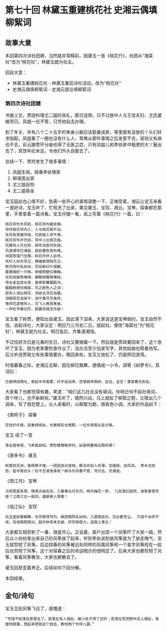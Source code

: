 # 第七十回 林黛玉重建桃花社 史湘云偶填柳絮词

## 故事大意

本回第四次诗社团建，当然是非常精彩。因黛玉一首《桃花行》，社团从“海棠社”改为“桃花社”，林黛玉就为社主。

回目大意：

* 林黛玉重建桃花社 - 林黛玉重启诗社活动，改为“桃花社”
* 史湘云偶填柳絮词 - 史湘云提议填柳絮词

### 第四次诗社团建

书接上文，贾琏料理尤二姐的丧礼，那日送殡，只不过族中人与王信夫妇、尤氏婆媳而已。凤姐一应不管，只凭他自去办理。

到了年关，共有八个二十五岁的单身小厮应该娶妻成房，等里面有该放的丫头们好求指配。凤姐看了一圈也没有什么人，鸳鸯从那件事情之后发誓不去，琥珀又有病也不去，彩云跟贾环分崩也得了无医之症，只有凤姐儿和李纨房中粗使的大丫鬟出去了，其馀年纪未足。令他们外头自娶去了。

总结一下，贾府发生了很多事情：

1. 凤姐生病，探春李纨理家
2. 柳湘莲出家
3. 尤三姐自刎
4. 尤二姐吞金

宝玉因此也心情不好，急需一些开心的事情调整一下，正难受着，湘云让宝玉来看一首好诗，宝玉听了，忙梳洗了出来，果见黛玉、宝钗、湘云、宝琴、探春都在那里，手里拿着一篇诗看。宝玉仔细一看，纸上写着《桃花行》一篇，曰：

```shell
桃花帘外东风软，桃花帘内晨妆懒。
帘外桃花帘内人，人与桃花隔不远。
东风有意揭帘栊，花欲窥人帘不卷。
桃花帘外开仍旧，帘中人比桃花瘦。
花解怜人花也愁，隔帘消息风吹透。
风透湘帘花满庭，庭前春色倍伤情。
闲苔院落门空掩，斜日栏杆人自凭。
凭栏人向东风泣，茜裙偷傍桃花立。
桃花桃叶乱纷纷，花绽新红叶凝碧。
雾裹烟封一万株，烘楼照壁红模糊。
天机烧破鸳鸯锦，春酣欲醒移珊枕。
侍女金盆进水来，香泉影蘸胭脂冷。
胭脂鲜艳何相类，花之颜色人之泪；
若将人泪比桃花，泪自长流花自媚。
泪眼观花泪易干，泪干春尽花憔悴。
憔悴花遮憔悴人，花飞人倦易黄昏。
一声杜宇春归尽，寂寞帘栊空月痕！
```

宝玉看了称赞，便知出自黛玉，因此落下泪来，大家说这是宝琴做的，宝玉自然不信。说起诗社，大家议定：明日乃三月初二日，就起社，便改“海棠社”为“桃花社”，林黛玉就为社主。明日饭后，齐集潇湘馆。

不过恰好次日是元春的生日，诗社又要搁置一下。然后就是贾政要回来了，这个急坏了宝玉，因为老爹要检查作业了，没办法至少加紧写字，其他姑娘也帮着他写。后又听说贾政又有些事情要办，晚回来些，宝玉又放松了，仍是照旧游荡。

时值暮春之际，史湘云无聊，因见柳花飘舞，便偶成一小令，调寄《如梦令》，其词曰：

```shell
岂是绣绒残吐，卷起半帘香雾，纤手自拈来，空使鹃啼燕妒。且住，且住！莫使春光别去。
```

大家看了也都觉得有趣，笑道：“咱们这几社总没有填词。你明日何不起社填词，改个样儿，岂不新鲜些。”黛玉听了，偶然兴动，马上就拟了柳絮之题，又限出几个调来，写了绾在壁上。众人来看时，以柳絮为题，限各色小调。大家的作品如下：

《南柯子》 探春

```shell
空挂纤纤缕，徒垂络络丝，也难绾系也难羁，一任东西南北各分离。
```

宝玉 续了一首

```shell
落去君休惜，飞来我自知。莺愁蝶倦晚芳时，纵是明春再见隔年期！
```

《唐多令》 黛玉

```shell
粉堕百花洲，香残燕子楼。一团团逐对成毬。飘泊亦如人命薄，空缱绻，说风流。 草木也知愁，韶华竟白头！叹今生谁舍谁收？嫁与东风春不管，凭尔去，忍淹留。
```

《西江月》 宝琴

```shell
汉苑零星有限，隋堤点缀无穷。三春事业付东风，明月梅花一梦。 几处落红庭院，谁家香雪帘栊？江南江北一般同，偏是离人恨重！
```

《临江仙》 宝钗

```shell
白玉堂前春解舞，东风卷得均匀。蜂团蝶阵乱纷纷。几曾随逝水，岂必委芳尘。 万缕千丝终不改，任他随聚随分。韶华休笑本无根，好风频借力，送我上青云！
```

大家都互相赏析了一番，很是开心。正说着，窗户出现一个风筝吓了大家一跳，然后众人纷纷拿出来自己的风筝放了起来，听到李纨说到放风筝是为了放走晦气，宝玉就剪短了风筝。后边探春的风筝被远处同样的凤凰风筝和一个喜字风筝绞在一起后也剪短了风筝。这个对探春之后的命运暗示的很明显了。后来大家也都剪短了风筝，看着风筝散去，大家也都散去了。

黛玉回房歪着养乏。后续如何下回分解。

本回结束。

## 金句/诗句

宝玉见到风筝飞远了，感慨道：

```shell
“可惜不知落在那里去了。若落在有人烟处，被小孩子得了还好；若落在荒郊野外无人烟处，我替他寂寞。想起来把我这个放去，教他两个作伴儿罢。”
```
